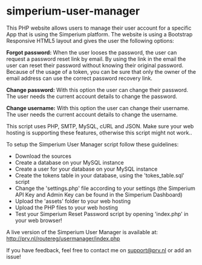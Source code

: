 simperium-user-manager
========================

This PHP website allows users to manage their user account for a specific App that is using the Simperium platform. The website is using a Bootstrap Responsive HTML5 layout and gives the user the following options:

<b>Forgot password:</b>
When the user looses the password, the user can request a password reset link by email. By using the link in the email the user can reset their password without knowing their original password. Because of the usage of a token, you can be sure that only the owner of the email address can use the correct password recovery link.

<b>Change password:</b>
With this option the user can change their password. The user needs the current account details to change the password.

<b>Change username:</b>
With this option the user can change their username. The user needs the current account details to change the username.

This script uses PHP, SMTP, MySQL, cURL and JSON. Make sure your web hosting is supporting these features, otherwise this script might not work..

To setup the Simperium User Manager script follow these guidelines:

* Download the sources
* Create a database on your MySQL instance
* Create a user for your database on your MySQL instance
* Create the tokens table in your database, using the 'tokes_table.sql' script
* Change the 'settings.php' file according to your settings (the Simperium API Key and Admin Key can be found in the Simperium Dashboard)
* Upload the 'assets' folder to your web hosting
* Upload the PHP files to your web hosting
* Test your Simperium Reset Password script by opening 'index.php' in your web browser! 

A live version of the Simperium User Manager is available at: http://prv.nl/routereg/usermanager/index.php

If you have feedback, feel free to contact me on support@prv.nl or add an issue!
